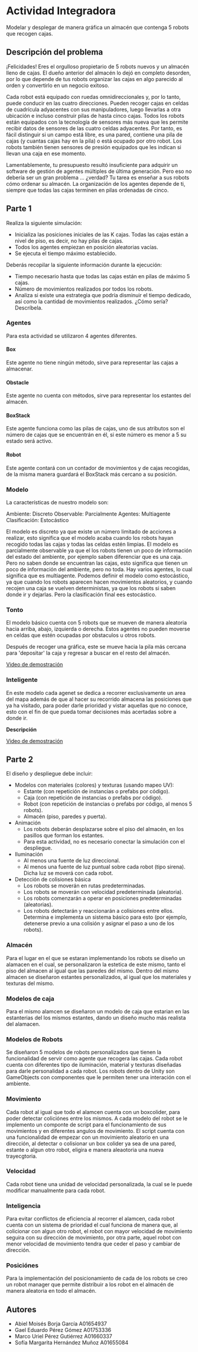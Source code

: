 # Actividad Integradora

Modelar y desplegar de manera gráfica un almacén que contenga 5 robots que recogen cajas.

## Descripción del problema

¡Felicidades! Eres el orgulloso propietario de 5 robots nuevos y un almacén lleno de cajas. El dueño anterior del almacén lo dejó en completo desorden, por lo que depende de tus robots organizar las cajas en algo parecido al orden y convertirlo en un negocio exitoso.

Cada robot está equipado con ruedas omnidireccionales y, por lo tanto, puede conducir en las cuatro direcciones. Pueden recoger cajas en celdas de cuadrícula adyacentes con sus manipuladores, luego llevarlas a otra ubicación e incluso construir pilas de hasta cinco cajas. Todos los robots están equipados con la tecnología de sensores más nueva que les permite recibir datos de sensores de las cuatro celdas adyacentes. Por tanto, es fácil distinguir si un campo está libre, es una pared, contiene una pila de cajas (y cuantas cajas hay en la pila) o está ocupado por otro robot. Los robots también tienen sensores de presión equipados que les indican si llevan una caja en ese momento.

Lamentablemente, tu presupuesto resultó insuficiente para adquirir un software de gestión de agentes múltiples de última generación. Pero eso no debería ser un gran problema ... ¿verdad? Tu tarea es enseñar a sus robots cómo ordenar su almacén. La organización de los agentes depende de ti, siempre que todas las cajas terminen en pilas ordenadas de cinco.

## Parte 1

Realiza la siguiente simulación:

- Inicializa las posiciones iniciales de las K cajas. Todas las cajas están a nivel de piso, es decir, no hay pilas de cajas.
- Todos los agentes empiezan en posición aleatorias vacías.
- Se ejecuta el tiempo máximo establecido.

Deberás recopilar la siguiente información durante la ejecución:

- Tiempo necesario hasta que todas las cajas están en pilas de máximo 5 cajas.
- Número de movimientos realizados por todos los robots.
- Analiza si existe una estrategia que podría disminuir el tiempo dedicado, así como la cantidad de movimientos realizados. ¿Cómo sería? Descríbela.

### Agentes

Para esta actividad se utilizaron 4 agentes diferentes.

#### Box

Este agente no tiene ningún método, sirve para representar las cajas a almacenar.

#### Obstacle

Este agente no cuenta con métodos, sirve para representar los estantes del almacén.

#### BoxStack

Este agente funciona como las pilas de cajas, uno de sus atributos son el número de cajas que se encuentrán en él, si este número es menor a 5 su estado será activo.

#### Robot

Este agente contará con un contador de movimientos y de cajas recogidas, de la misma manera guardará el BoxStack más cercano a su posición.

### Modelo

La características de nuestro modelo son:

Ambiente: Discreto
Observable: Parcialmente
Agentes: Multiagente
Clasificación: Estocástico

El modelo es discreto ya que existe un número limitado de acciones a realizar, esto significa que el modelo acaba cuando los robots hayan recogido todas las cajas y todas las celdas estén limpias.
El modelo es parcialmente observable ya que el los robots tienen un poco de información del estado del ambiente, por ejemplo saben diferenciar que es una caja. Pero no saben donde se encuentran las cajas, esto significa que tienen un poco de información del ambiente, pero no toda.
Hay varios agentes, lo cual significa que es multiagente.
Podemos definir el modelo como estocástico, ya que cuando los robots aparecen hacen movimientos aleatorios, y cuando recojen una caja se vuelven deterministas, ya que los robots si saben donde ir y dejarlas. Pero la clasificación final ees estocástico. 

### Tonto

El modelo básico cuenta con 5 robots que se mueven de manera aleatoria hacia arriba, abajo, izquierda o derecha. Estos agentes no pueden moverse en celdas que estén ocupadas por obstaculos u otros robots.

Después de recoger una gráfica, este se mueve hacia la pila más cercana para 'depositar' la caja y regresar a buscar en el resto del almacén.

[Video de demostración](https://drive.google.com/file/d/1wiSOyhpr2vfoFqKS43xY8yjRBlGlxilq/view?usp=sharing)

### Inteligente

En este modelo cada agenet se dedica a recorrer exclusivamente un area del mapa además de que al hacer su recorrido almacena las posiciones que ya ha visitado, para poder darle prioridad y vistar aquellas que no conoce, esto con el fin de que pueda tomar decisiones más acertadas sobre a donde ir.

**Descripción**

[Video de demostración](https://drive.google.com/file/d/1VcvI71xLhD6RHvlzhsE_8qXu-0iIk2G-/view?usp=sharing)

## Parte 2

El diseño y despliegue debe incluir:

- Modelos con materiales (colores) y texturas (usando mapeo UV):
  - Estante (con repetición de instancias o prefabs por código).
  - Caja (con repetición de instancias o prefabs por código).
  - Robot (con repetición de instancias o prefabs por código, al menos 5 robots).
  - Almacén (piso, paredes y puerta).
- Animación
  - Los robots deberán desplazarse sobre el piso del almacén, en los pasillos que forman los estantes.
  - Para esta actividad, no es necesario conectar la simulación con el despliegue.
- Iluminación
  - Al menos una fuente de luz direccional.
  - Al menos una fuente de luz puntual sobre cada robot (tipo sirena). Dicha luz se moverá con cada robot.
- Detección de colisiones básica
  - Los robots se moverán en rutas predeterminadas.
  - Los robots se moverán con velocidad predeterminada (aleatoria).
  - Los robots comenzarán a operar en posiciones predeterminadas (aleatorias).
  - Los robots detectarán y reaccionarán a colisiones entre ellos. Determina e implementa un sistema básico para esto (por ejemplo, detenerse previo a una colisión y asignar el paso a uno de los robots).

### Almacén

Para el lugar en el que se estaran implementando los robots se diseño un alamacen en el cual, se personalizaron la estetica de este mismo, tanto el piso del almacen al igual que las paredes del mismo.
Dentro del mismo almacen se diseñaron estantes personalizados, al igual que los materiales y texturas del mismo.

### Modelos de caja

Para el mismo alamcen se diseñaron un modelo de caja que estarian en las estanterias del los mismos estantes, dando un diseño mucho más realista del alamacen.

### Modelos de Robots

Se diseñaron 5 modelos de robots personalizados que tienen la funcionalidad de servir como agente que recogera las cajas.
Cada robot cuenta con diferentes tipo de iluminación, material y texturas diseñadas para darle personalidad a cada robot.
Los robots dentro de Unity son GameObjects con componentes que le permiten tener una interación con el ambiente.

### Movimiento

Cada robot al igual que todo el alamcen cuenta con un boxcolider, para poder detectar coliciónes entre los mismos. A cada modelo del robot se le implemento un componte de script para el funcionamiento de sus movimientos y en diferentes angulos de movimiento. El script cuenta con una funcionalidad de empezar con un movimiento aleatorio en una dirección, al detectar o colisionar un box colider ya sea de una pared, estante o algun otro robot, eligira e manera aleaotoria una nueva trayecgtoria.

### Velocidad 

Cada robot tiene una unidad de velocidad personalizada, la cual se le puede modificar manualmente para cada robot.

### Inteligencia

Para evitar conflictos de eficiencia al recorrer el alamcen, cada robot cuenta con un sistema de prioridad el cual funciona de manera que, al colicionar con algun otro robot, el robot con mayor velocidad de movimiento seguira con su dirección de movimiento, por otra parte, aquel robot con menor velocidad de movimiento tendra que ceder el paso y cambiar de dirección.

### Posiciónes

Para la implementación del posicionamiento de cada de los robots se creo un robot manager que permite distribuir a los robot en el almacén de manera aleatoria en todo el almacén.

## Autores

- Abiel Moisés Borja García A01654937
- Gael Eduardo Pérez Gómez A01753336
- Marco Uriel Pérez Gutiérrez A01660337
- Sofía Margarita Hernández Muñoz A01655084

